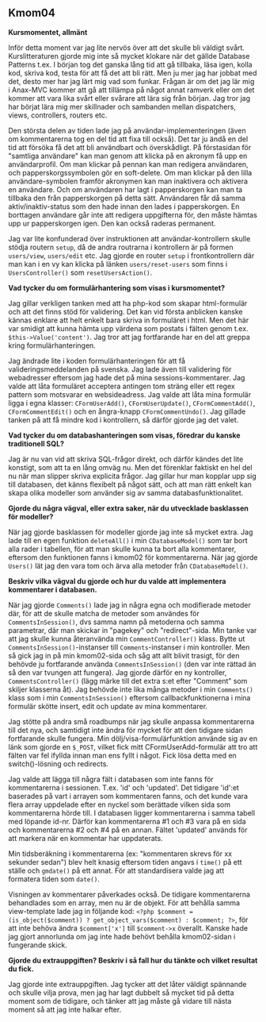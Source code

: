 
<a id='kmom04'>Kmom04</a>
------

**Kursmomentet, allmänt**

Inför detta moment var jag lite nervös över att det skulle bli väldigt svårt. Kurslitteraturen gjorde mig inte så mycket klokare när det gällde Database Patterns t.ex. I början tog det ganska lång tid att gå tillbaka, läsa igen, kolla kod, skriva kod, testa för att få det att bli rätt. Men ju mer jag har jobbat med det, desto mer har jag lärt mig vad som funkar. Frågan är om det jag lär mig i Anax-MVC kommer att gå att tillämpa på något annat ramverk eller om det kommer att vara lika svårt eller svårare att lära sig från början. Jag tror jag har börjat lära mig mer skillnader och sambanden mellan dispatchers, views, controllers, routers etc. 

Den största delen av tiden lade jag på användar-implementeringen (även om kommentarerna tog en del tid att fixa till också). Det tar ju ändå en del tid att försöka få det att bli användbart och överskådligt. På förstasidan för "samtliga användare" kan man genom att klicka på en akronym få upp en användarprofil. Om man klickar på pennan kan man redigera användaren, och papperskorgssymbolen gör en soft-delete. Om man klickar på den lilla användare-symbolen framför akronymen kan man inaktivera och aktivera en användare. Och om användaren har lagt i papperskorgen kan man ta tillbaka den från papperskorgen på detta sätt. Användaren får då samma aktiv/inaktiv-status som den hade innan den lades i papperskorgen. En borttagen användare går inte att redigera uppgifterna för, den måste hämtas upp ur papperskorgen igen. Den kan också raderas permanent. 

Jag var lite konfunderad över instruktionen att användar-kontrollern skulle stödja routern `setup`, då de andra routrarna i kontrollern är på formen `users/view`, `users/edit` etc. Jag gjorde en router `setup` i frontkontrollern där man kan i en vy kan klicka på länken `users/reset-users` som finns i `UsersController()` som `resetUsersAction()`. 


**Vad tycker du om formulärhantering som visas i kursmomentet?**

Jag gillar verkligen tanken med att ha php-kod som skapar html-formulär och att det finns stöd för validering. Det kan vid första anblicken kanske kännas enklare att helt enkelt bara skriva in formuläret i html. Men det här var smidigt att kunna hämta upp värdena som postats i fälten genom t.ex. `$this->Value('content')`. Jag tror att jag fortfarande har en del att greppa kring formulärhanteringen.

Jag ändrade lite i koden formulärhanteringen för att få valideringsmeddelanden på svenska. Jag lade även till validering för webadresser eftersom jag hade det på mina sessions-kommentarer. Jag valde att låta formuläret acceptera antingen tom sträng eller ett regex pattern som motsvarar en websideadress. Jag valde att låta mina formulär ligga i egna klasser: `CFormUserAdd()`, `CFormUserUpdate()`, `CFormCommentAdd()`, `CFormCommentEdit()` och en ångra-knapp `CFormCommentUndo()`. Jag gillade tanken på att få mindre kod i kontrollern, så därför gjorde jag det valet.

**Vad tycker du om databashanteringen som visas, föredrar du kanske traditionell SQL?**

Jag är nu van vid att skriva SQL-frågor direkt, och därför kändes det lite konstigt, som att ta en lång omväg nu. Men det förenklar faktiskt en hel del nu när man slipper skriva explicita frågor. Jag gillar hur man kopplar upp sig till databasen, det känns flexibelt på något sätt, och att man rätt enkelt kan skapa olika modeller som använder sig av samma databasfunktionalitet.

**Gjorde du några vägval, eller extra saker, när du utvecklade basklassen för modeller?**

När jag gjorde basklassen för modeller gjorde jag inte så mycket extra. Jag lade till en egen funktion `deleteAll()` i min `CDatabaseModel()` som tar bort alla rader i tabellen, för att man skulle kunna ta bort alla kommentarer, eftersom den funktionen fanns i kmom02 för kommentarerna. När jag gjorde `Users()` lät jag den vara tom och ärva alla metoder från `CDatabaseModel()`. 

**Beskriv vilka vägval du gjorde och hur du valde att implementera kommentarer i databasen.**

När jag gjorde `Comments()` lade jag in några egna och modifierade metoder där, för att de skulle matcha de metoder som användes för `CommentsInSession()`, dvs samma namn på metoderna och samma parametrar, där man skickar in "pagekey" och "redirect"-sida. Min tanke var att jag skulle kunna återanvända min `CommentController()` klass. Bytte ut `CommentsInSession()`-instanser till `Comments`-instanser i min kontroller. Men så gick jag in på min kmom02-sida och såg att allt blivit trasigt, för den behövde ju fortfarande använda `CommentsInSession()` (den var inte rättad än så den var tvungen att fungera). Jag gjorde därför en ny kontroller, `CommentsController()` (lägg märke till det extra s:et efter "Comment" som skiljer klasserna åt). Jag behövde inte lika många metoder i min `Comments()` klass som i min `CommentsInSession()` eftersom callbackfunktionerna i mina formulär skötte insert, edit och update av mina kommentarer.

Jag stötte på andra små roadbumps när jag skulle anpassa kommentarerna till det nya, och samtidigt inte ändra för mycket för att den tidigare sidan fortfarande skulle fungera. Min dölj/visa-formulärfunktion använde sig av en länk som gjorde en `$_POST`, vilket fick mitt CFormUserAdd-formulär att tro att fälten var fel ifyllda innan man ens fyllt i något. Fick lösa detta med en switch()-lösning och redirects.

Jag valde att lägga till några fält i databasen som inte fanns för kommentarerna i sessionen. T.ex. 'id' och 'updated'. Det tidigare 'id':et baserades på vart i arrayen som kommentaren fanns, och det kunde vara flera array uppdelade efter en nyckel som berättade vilken sida som kommentarerna hörde till. I databasen ligger kommentarerna i samma tabell med löpande id-nr. Därför kan kommentarerna #1 och #3 vara på en sida och kommentarerna #2 och #4 på en annan. Fältet 'updated' används för att markera när en kommentar har uppdaterats.

Min tidsberäkning i kommentarerna (ex: "kommentaren skrevs för xx sekunder sedan") blev helt knasig eftersom tiden angavs i `time()` på ett ställe och `gmdate()` på ett annat. För att standardisera valde jag att formatera tiden som `date()`. 

Visningen av kommentarer påverkades också. De tidigare kommentarerna behandlades som en array, men nu är de objekt. För att behålla samma view-template lade jag in följande kod: `<?php $comment = (is_object($comment)) ? get_object_vars($comment) : $comment; ?>`, för att inte behöva ändra `$comment['x']` till `$comment->x` överallt. Kanske hade jag gjort annorlunda om jag inte hade behövt behålla kmom02-sidan i fungerande skick.

**Gjorde du extrauppgiften? Beskriv i så fall hur du tänkte och vilket resultat du fick.**

Jag gjorde inte extrauppgiften. Jag tycker att det låter väldigt spännande och skulle vilja prova, men jag har lagt dubbelt så mycket tid på detta moment som de tidigare, och tänker att jag måste gå vidare till nästa moment så att jag inte halkar efter.

